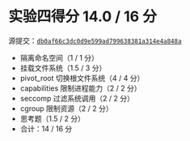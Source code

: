 # 实验四得分 14.0 / 16 分

源提交：[`db0af66c3dc0d9e599ad799638381a314e4a848a`](https://github.com/pqz793/OSH-2020-Labs/tree/db0af66c3dc0d9e599ad799638381a314e4a848a)

- 隔离命名空间（1 / 1 分）
- 挂载文件系统（1.5 / 3 分）
- pivot_root 切换根文件系统（4 / 4 分）
- capabilities 限制进程能力（2 / 2 分）
- seccomp 过滤系统调用（2 / 2 分）
- cgroup 限制资源（2 / 2 分）
- 思考题（1.5 / 2 分）
- 合计：14 / 16 分
